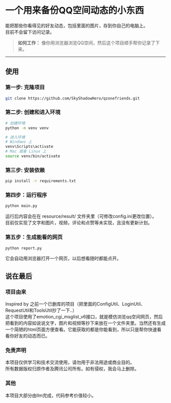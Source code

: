 # 一个用来备份QQ空间动态的小东西

能把那些你看得见的好友动态，包括里面的图片，存到你自己的电脑上。  
目前不会留下访问记录。

> **如何工作：** 像你用浏览器浏览QQ空间，然后这个项目顺手帮你记录了下来。

---

## 使用

### 第一步: 克隆项目 

```bash
git clone https://github.com/SkyShadowHero/qzonefriends.git
```

### 第二步: 创建和进入环境  

```bash
# 创建环境
python -m venv venv

# 进入环境
# Windows 上
venv\Scripts\activate
# Mac 或者 Linux 上
source venv/bin/activate
```

### 第三步: 安装依赖

```Bash
pip install -r requirements.txt
```

### 第四步：运行程序

```Bash
python main.py
```
运行后内容会在在 resource/result/ 文件夹里（可修改config.ini更改位置）。  
目前仅实现了文字和图片，视频，评论和点赞等未实现，且没有更新计划。

### 第五步：生成能看的网页

```Bash
python report.py
```
它会自动用浏览器打开一个网页，以后想看随时都能点开。
## 说在最后

### 项目由来
Inspired by 之前一个已删库的项目（把里面的ConfigUtil、LoginUtil、RequestUtil和ToolsUtil抄了一下..）  
这个项目使用了emotion_cgi_msglist_v6接口，就是模仿浏览qq空间网页，然后把看到的内容如说说文字，图片和视频等抄下来放在一个文件夹里。当然还有生成一个简陋的html页面方便查看。它能获取的都是你能看到，所以只是帮你快速看看你好友的动态而已。

### 免责声明
本项目仅供学习和技术交流使用，请勿用于非法用途或商业目的。  
所有数据版权归原作者及腾讯公司所有。如有侵权，我会马上删除。

### 其他
本项目大部分由llm完成，代码参考价值较小。